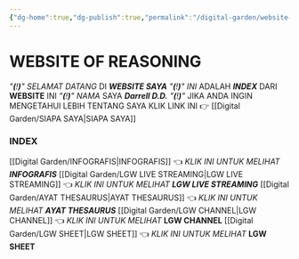 ```yaml
---
{"dg-home":true,"dg-publish":true,"permalink":"/digital-garden/website-of-reasoning/","tags":["gardenEntry"],"dgPassFrontmatter":true}
---
```



# WEBSITE OF REASONING

*"**(**!**)**"*    *SELAMAT DATANG* DI ***WEBSITE SAYA*** 
*"**(**!**)**"*    *INI* ADALAH ***INDEX*** DARI **WEBSITE** INI
*"**(**!**)**"*    *NAMA* SAYA ***Darrell D.D.*** 
*"**(**!**)**"*    JIKA  ANDA INGIN MENGETAHUI LEBIH TENTANG SAYA 
KLIK LINK INI 👉 [[Digital Garden/SIAPA SAYA\|SIAPA SAYA]]


### INDEX
[[Digital Garden/INFOGRAFIS\|INFOGRAFIS]] 👈 *KLIK INI UNTUK MELIHAT* ***INFOGRAFIS*** 
[[Digital Garden/LGW LIVE STREAMING\|LGW LIVE STREAMING]] 👈 *KLIK INI UNTUK MELIHAT* ***LGW LIVE STREAMING***
[[Digital Garden/AYAT THESAURUS\|AYAT THESAURUS]] 👈 *KLIK INI UNTUK MELIHAT* ***AYAT THESAURUS***
[[Digital Garden/LGW CHANNEL\|LGW CHANNEL]] 👈 *KLIK INI UNTUK MELIHAT* **LGW CHANNEL**
[[Digital Garden/LGW SHEET\|LGW SHEET]] 👈 *KLIK INI UNTUK MELIHAT* **LGW SHEET**